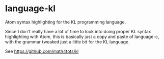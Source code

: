# language-kl

Atom syntax highlighting for the KL programming language.

Since I don't really have a lot of time to look into doing proper
KL syntax highlighting with Atom, this is basically just a copy and paste
of language-c, with the grammar tweaked just a little bit for the KL language.

See https://github.com/math4tots/kl

